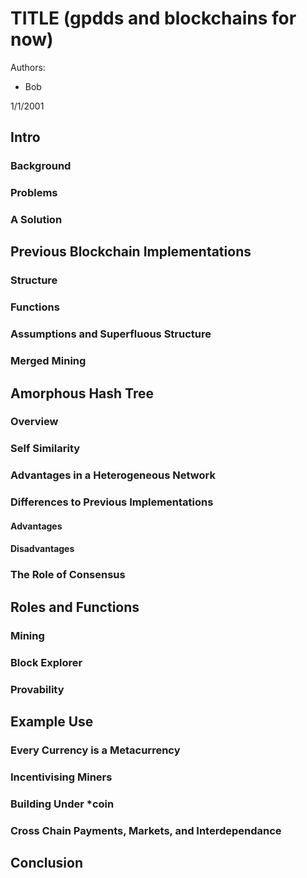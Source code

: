 # TITLE (gpdds and blockchains for now)

Authors:

* Bob

1/1/2001

## Intro

### Background

### Problems

### A Solution

## Previous Blockchain Implementations

### Structure

### Functions

### Assumptions and Superfluous Structure

### Merged Mining

## Amorphous Hash Tree

### Overview

### Self Similarity

### Advantages in a Heterogeneous Network

### Differences to Previous Implementations

#### Advantages

#### Disadvantages

### The Role of Consensus

## Roles and Functions

### Mining

### Block Explorer

### Provability

## Example Use

### Every Currency is a Metacurrency

### Incentivising Miners

### Building Under *coin

### Cross Chain Payments, Markets, and Interdependance

## Conclusion


